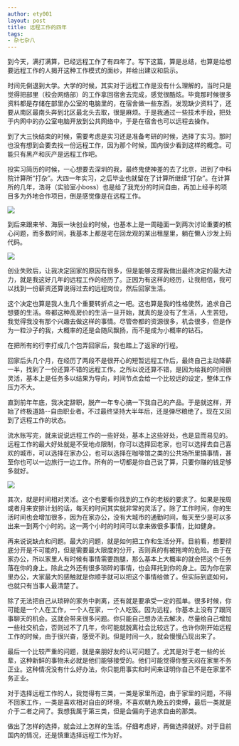 ```yaml
---
author: ety001
layout: post
title: 远程工作的四年
tags:
- 杂七杂八
---
```


到今天，满打满算，已经远程工作了有四年了。写下这篇，算是总结，也算是给想要远程工作的人揭开这种工作模式的面纱，并给出建议和启示。

时间先倒退到大学。大学的时候，其实对于远程工作是没有什么理解的，当时只是觉得把部里（校会网络部）的工作拿回宿舍去完成，感觉很酷炫。毕竟那时候很多资料都是存储在部里办公室的电脑里的，在宿舍做一些东西，发现缺少资料了，还要从南区最南头奔到北区最北头去取，很是麻烦。于是我通过一些技术手段，把处于内网中的办公室电脑开放到公共网络中，于是在宿舍也可以远程去操作。

到了大三快结束的时候，需要考虑是实习还是准备考研的时候，选择了实习。那时也没有想到会要去找一份远程工作，因为那个时候，国内很少看到这样的概念。可能只有黑产和灰产是远程工作吧。

投实习简历的时候，一心想要去深圳的我，最终鬼使神差的去了北京，进到了中科院计算所“打杂”。大四一年实习，之后毕业也就留在了计算所继续“打杂”。在计算所的几年，浩哥（实验室小boss）也是给了我充分的时间自由，再加上经手的项目多为外地合作项目，倒是感觉像是在远程工作。

![](/upload/20190617/1.png)

到后来跟来爷、海辰一块创业的时候，也基本上是一周碰面一到两次讨论重要的核心问题，而多数时间，我基本上都是宅在回龙观的某出租屋里，躺在懒人沙发上码代码。

![](/upload/20190617/2.png)

创业失败后，让我决定回家的原因有很多，但是能够支撑我做出最终决定的最大动力，就是我这好几年的远程工作的经历了。正因为有这样的经历，让我相信，我可以找到一份薪资还算说得过去的远程岗位，然后回家生活。

这个决定也算是我人生几个重要转折点之一吧。这也算是我的性格使然，追求自己想要的生活。帝都这种高房价的生活一旦开始，就真的是没有了生活，人生苦短，我觉得我没有那个兴趣去做这样的事情。尽管帝都的资源很多，机会很多，但是作为一粒沙子的我，大概率的还是会随风飘扬，而不是成为小概率的钻石。

在把所有的行李打成几个包弄回家后，我也踏上了返家的行程。

回家后头几个月，在经历了两段不是很开心的短暂远程工作后，最终自己主动降薪一半，找到了一份还算不错的远程工作。之所以说还算不错，是因为给我的时间很灵活，基本上是任务多以结果为导向，时间节点会给一个比较远的设定，整体工作压力不大。

直到前年年底，我决定辞职，脱产一年专心搞一下我自己的产品。于是就这样，开始了终极道路--自由职业者。不过最终坚持大半年后，还是弹尽粮绝了。现在又回到了远程工作的状态。

流水账写完，就来说说远程工作的一些好处，基本上这些好处，也是显而易见的。远程工作的最大好处就是不受地点限制，你可以选择回老家，也可以选择去自己喜欢的城市，可以选择在家办公，也可以选择在咖啡馆之类的公共场所里搞事情，甚至你也可以一边旅行一边工作。所有的一切都是你自己说了算，只要你赚的钱足够多就好。

![](/upload/20190617/3.png)

其次，就是时间相对灵活。这个也要看你找到的工作的老板的要求了。如果是按周或者月来安排计划的话，每天的时间其实就非常的灵活了。除了工作时间，你的生活时间也会增加很多，因为在家办公，没有大城市的通勤时间，每天至少是可以多出来一到两个小时的。这一两个小时的时间可以拿来做很多事情，比如健身。

再来说说缺点和问题。最大的问题，就是如何把工作和生活分开。目前看，想要彻底分开是不可能的，但是需要最大限度的分开，否则真的有被拖垮的危险。由于在家办公，所以家里人有时候有事情需要跑腿，那么基本上大概率的就会把这个任务落在你的身上。除此之外还有很多琐碎的事情，也会拜托到你的身上。因为你在家里办公，大家最大的感触就是你顺手就可以把这个事情给做了。但实际到底如何，也就只有当事人最清楚了。

除了无法把自己从琐碎的家务中剥离，还有就是要承受一定的孤单。很多时候，你可能是一个人在工作，一个人在家，一个人吃饭。因为远程，你基本上没有了跟同事聊天的机会。这就会带来很多问题。你只能自己想办法去解决，尽量给自己增加一些社交机会，否则过不了几年，你可能就脱离社会比较远了。也许你刚开始远程工作的时候，由于很兴奋，感受不到。但是时间一久，就会慢慢凸现出来了。

最后一个比较严重的问题，就是亲朋好友的认可问题了。尤其是对于老一些的长辈，这种新鲜的事物未必就是他们能够接受的。他们可能觉得你整天闷在家里不务正业。这种情况没有什么好办法，你只能用事实和时间来证明你自己不是在家里不务正业。

对于选择远程工作的人，我觉得有三类，一类是家里所迫，由于家里的问题，不得不回家工作，一类是喜欢相对自由的环境，不喜欢朝九晚五的束缚，最后一类就是介于二者之间了。我想我属于第三类，但是会偏向于追求自由的那类。

做出了怎样的选择，就会过上怎样的生活。仔细考虑好，再做选择就好。对于目前国内的情况，还是慎重选择远程工作为好。

